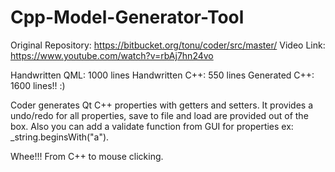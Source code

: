 # Cpp-Model-Generator-Tool
Original Repository: https://bitbucket.org/tonu/coder/src/master/
Video Link: https://www.youtube.com/watch?v=rbAj7hn24vo

Handwritten QML:  1000 lines
Handwritten C++:   550  lines
Generated C++:     1600 lines!! :)

Coder generates Qt C++ properties with getters and setters. It provides a undo/redo for all properties, save to file and load are provided out of the box. Also you can add a validate function from GUI for properties ex: _string.beginsWith("a").

Whee!!! From C++ to mouse clicking.
